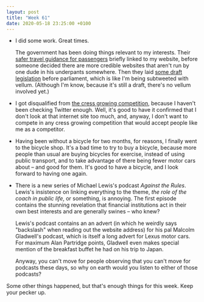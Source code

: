 ```yaml
---
layout: post
title: "Week 61"
date: 2020-05-18 23:25:00 +0100
---
```


- I did some work. Great times.
  
  The government has been doing things relevant to my interests. Their [safer travel guidance for passengers](https://www.gov.uk/guidance/coronavirus-covid-19-safer-travel-guidance-for-passengers) briefly linked to my website, before someone decided there are more credible websites that aren't run by one dude in his underpants somewhere. Then they laid [some draft legislation](http://www.legislation.gov.uk/ukdsi/2020/9780111196021) before parliament, which is like I'm being subtweeted with vellum. (Although I'm know, because it's still a draft, there's no vellum involved yet.)

- I got disqualified from [the cress growing competition](https://cress2020.com/), because I haven't been checking Twitter enough. Well, it's good to have it confirmed that I don't look at that internet site too much, and, anyway, I don't want to compete in any cress growing competition that would accept people like me as a competitor.

- Having been without a bicycle for two months, for reasons, I finally went to the bicycle shop. It's a bad time to try to buy a bicycle, because more people than usual are buying bicycles for exercise, instead of using public transport, and to take advantage of there being fewer motor cars about – and good for them. It's good to have a bicycle, and I look forward to having one again.

- There is a new series of Michael Lewis's podcast _Against the Rules_. Lewis's insistence on linking everything to the theme, _the role of the coach in public life_, or something, is annoying. The first episode contains the stunning revelation that financial institutions act in their own best interests and are generally swines – who knew?

  Lewis's podcast contains an an advert (in which he weirdly says "backslash" when reading out the website address) for his pal Malcolm Gladwell's podcast, which is itself a long advert for Lexus motor cars. For maximum Alan Partridge points, Gladwell even makes special mention of the breakfast buffet he had on his trip to Japan.

  Anyway, you can't move for people observing that you can't move for podcasts these days, so why on earth would you listen to either of those podcasts?

Some other things happened, but that's enough things for this week. Keep your pecker up.
